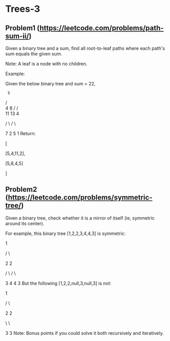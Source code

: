 # Trees-3

## Problem1 (https://leetcode.com/problems/path-sum-ii/)
Given a binary tree and a sum, find all root-to-leaf paths where each path's sum equals the given sum.

Note: A leaf is a node with no children.

Example:

Given the below binary tree and sum = 22,

     5
/ \
4   8
/   / \
11  13  4

 /  \    / \

7    2  5   1
Return:

[

   [5,4,11,2],

   [5,8,4,5]

]

## Problem2 (https://leetcode.com/problems/symmetric-tree/)
Given a binary tree, check whether it is a mirror of itself (ie, symmetric around its center).

For example, this binary tree [1,2,2,3,4,4,3] is symmetric:

   1

   / \

  2   2

 / \ / \

3  4 4  3
But the following [1,2,2,null,3,null,3] is not:

   1

   / \

  2   2

   \   \

   3    3
Note:
Bonus points if you could solve it both recursively and iteratively.
